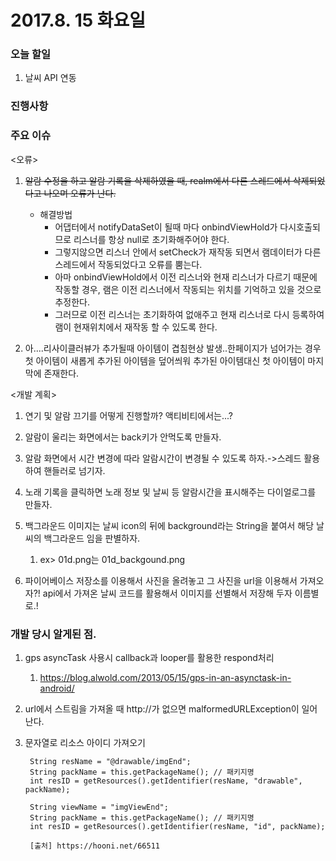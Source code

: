 # 2017.8. 15 화요일

### 오늘 할일

1. 날씨 API 연동


### 진행사항



### 주요 이슈

<오류>

1. ~~알람 수정을 하고 알람 기록을 삭제하였을 때,  realm에서 다른 스레드에서 삭제되었다고 나오며 오류가 난다.~~
	 * 해결방법
		 - 어댑터에서 notifyDataSet이 될때 마다 onbindViewHold가 다시호출되므로 리스너를 항상 null로 초기화해주어야 한다.
		 - 그렇지않으면 리스너 안에서 setCheck가 재작동 되면서 램데이터가 다른 스레드에서 작동되었다고 오류를 뿜는다. 
		 - 아마 onbindViewHold에서 이전 리스너와 현재 리스너가 다르기 때문에 작동할 경우, 램은 이전 리스너에서 작동되는 위치를 기억하고 있을 것으로 추정한다. 
		 - 그러므로 이전 리스너는 초기화하여 없애주고 현재 리스너로 다시 등록하여 램이 현재위치에서 재작동 할 수 있도록 한다.

2. 아....리사이클러뷰가 추가될때 아이템이 겹침현상 발생..한페이지가 넘어가는 경우 첫 아이템이 새롭게 추가된 아이템을 덮어씌워 추가된 아이템대신 첫 아이템이 마지막에 존재한다.
	
<개발 계획>

1. 연기 및 알람 끄기를 어떻게 진행할까? 액티비티에서는...?
3. 알람이 울리는 화면에서는 back키가 안먹도록 만들자.
4. 알람 화면에서 시간 변경에 따라 알람시간이 변경될 수 있도록 하자.->스레드 활용하여 핸들러로 넘기자.
6. 노래 기록을 클릭하면 노래 정보 및 날씨 등 알람시간을 표시해주는 다이얼로그를 만들자.
7. 백그라운드 이미지는 날씨 icon의 뒤에 background라는 String을 붙여서 해당 날씨의 백그라운드 임을 판별하자.
	1. ex> 01d.png는 01d_backgound.png

8. 파이어베이스 저장소를 이용해서 사진을 올려놓고 그 사진을 url을 이용해서 가져오자?! api에서 가져온 날씨 코드를 활용해서 이미지를 선별해서 저장해 두자 이름별로.!
		
	

### 개발 당시 알게된 점.

1. gps asyncTask 사용시 callback과 looper를 활용한 respond처리
	1. https://blog.alwold.com/2013/05/15/gps-in-an-asynctask-in-android/

2. url에서 스트림을 가져올 때 http://가 없으면 malformedURLException이 일어난다.
3. 문자열로 리소스 아이디 가져오기

		String resName = "@drawable/imgEnd";
		String packName = this.getPackageName(); // 패키지명
		int resID = getResources().getIdentifier(resName, "drawable", packName);
		 
		String viewName = "imgViewEnd";
		String packName = this.getPackageName(); // 패키지명
		int resID = getResources().getIdentifier(resName, "id", packName);
		
		[출처] https://hooni.net/66511

